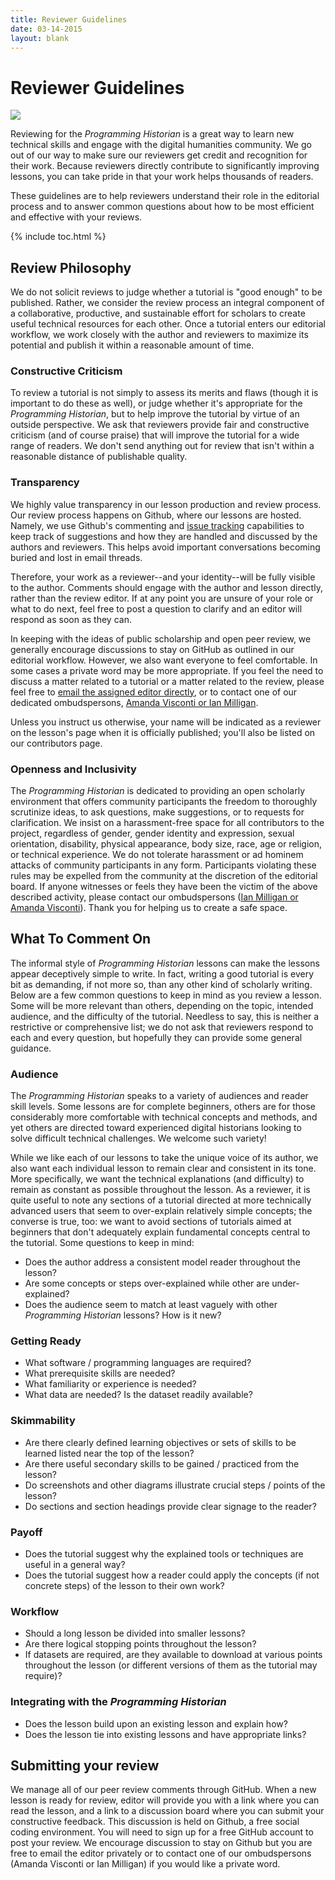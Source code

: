 ```yaml
---
title: Reviewer Guidelines
date: 03-14-2015
layout: blank
---
```


# Reviewer Guidelines

<img src="{{site.baseurl}}/images/reviewer-sm.png" class="garnish rounded float-left" />

Reviewing for the _Programming Historian_ is a great way to learn new technical skills and engage with the digital humanities community. We go out of our way to make sure our reviewers get credit and recognition for their work. Because reviewers directly contribute to significantly improving lessons, you can take pride in that your work helps thousands of readers.

These guidelines are to help reviewers understand their role in the editorial process and to answer common questions about how to be most efficient and effective with your reviews.

{% include toc.html %}






## Review Philosophy
We do not solicit reviews to judge whether a tutorial is "good enough" to be published. Rather, we consider the review process an integral component of a collaborative, productive, and sustainable effort for scholars to create useful technical resources for each other. Once a tutorial enters our editorial workflow, we work closely with the author and reviewers to maximize its potential and publish it within a reasonable amount of time.

### Constructive Criticism
To review a tutorial is not simply to assess its merits and flaws (though it is important to do these as well), or judge whether it's appropriate for the _Programming Historian_, but to help improve the tutorial by virtue of an outside perspective. We ask that reviewers provide fair and constructive criticism (and of course praise) that will improve the tutorial for a wide range of readers. We don't send anything out for review that isn't within a reasonable distance of publishable quality.

### Transparency
We highly value transparency in our lesson production and review process. Our review process happens on Github, where our lessons are hosted. Namely, we use Github's commenting and [issue tracking](https://en.wikipedia.org/wiki/Issue_tracking_system) capabilities to keep track of suggestions and how they are handled and discussed by the authors and reviewers. This helps avoid important conversations becoming buried and lost in email threads.

Therefore, your work as a reviewer--and your identity--will be fully visible to the author. Comments should engage with the author and lesson directly, rather than the review editor. If at any point you are unsure of your role or what to do next, feel free to post a question to clarify and an editor will respond as soon as they can.

In keeping with the ideas of public scholarship and open peer review, we generally encourage discussions to stay on GitHub as outlined in our editorial workflow. However, we also want everyone to feel comfortable. In some cases a private word may be more appropriate. If you feel the need to discuss a matter related to a tutorial or a matter related to the review, please feel free to [email the assigned editor directly](/project-team), or to contact one of our dedicated ombudspersons, [Amanda Visconti or Ian Milligan](/project-team).

Unless you instruct us otherwise, your name will be indicated as a reviewer on the lesson's page when it is officially published; you'll also be listed on our contributors page.

### Openness and Inclusivity
The _Programming Historian_ is dedicated to providing an open scholarly environment that offers community participants the freedom to thoroughly scrutinize ideas, to ask questions, make suggestions, or to requests for clarification. We insist on a harassment-free space for all contributors to the project, regardless of gender, gender identity and expression, sexual orientation, disability, physical appearance, body size, race, age or religion, or technical experience. We do not tolerate harassment or ad hominem attacks of community participants in any form. Participants violating these rules may be expelled from the community at the discretion of the editorial board. If anyone witnesses or feels they have been the victim of the above described activity, please contact our ombudspersons ([Ian Milligan or Amanda Visconti](/project-team)). Thank you for helping us to create a safe space.


## What To Comment On
The informal style of _Programming Historian_ lessons can make the lessons appear deceptively simple to write. In fact, writing a good tutorial is every bit as demanding, if not more so, than any other kind of scholarly writing. Below are a few common questions to keep in mind as you review a lesson. Some will be more relevant than others, depending on the topic, intended audience, and the difficulty of the tutorial. Needless to say, this is neither a restrictive or comprehensive list; we do not ask that reviewers respond to each and every question, but hopefully they can provide some general guidance.

### Audience
The _Programming Historian_ speaks to a variety of audiences and reader skill levels. Some lessons are for complete beginners, others are for those considerably more comfortable with technical concepts and methods, and yet others are directed toward experienced digital historians looking to solve difficult technical challenges. We welcome such variety!

While we like each of our lessons to take the unique voice of its author, we also want each individual lesson to remain clear and consistent in its tone. More specifically, we want the technical explanations (and difficulty) to remain as constant as possible throughout the lesson. As a reviewer, it is quite useful to note any sections of a tutorial directed at more technically advanced users that seem to over-explain relatively simple concepts; the converse is true, too: we want to avoid sections of tutorials aimed at beginners that don't adequately explain fundamental concepts central to the tutorial. Some questions to keep in mind:

- Does the author address a consistent model reader throughout the lesson?
- Are some concepts or steps over-explained while other are under-explained?
- Does the audience seem to match at least vaguely with other _Programming Historian_ lessons? How is it new?

### Getting Ready
- What software / programming languages are required?
- What prerequisite skills are needed?
- What familiarity or experience is needed?
- What data are needed? Is the dataset readily available?

### Skimmability
- Are there clearly defined learning objectives or sets of skills to be learned listed near the top of the lesson?
- Are there useful secondary skills to be gained / practiced from the lesson?
- Do screenshots and other diagrams illustrate crucial steps / points of the lesson?
- Do sections and section headings provide clear signage to the reader?

### Payoff
- Does the tutorial suggest why the explained tools or techniques are useful in a general way?
- Does the tutorial suggest how a reader could apply the concepts (if not concrete steps) of the lesson to their own work?

### Workflow
- Should a long lesson be divided into smaller lessons?
- Are there logical stopping points throughout the lesson?
- If datasets are required, are they available to download at various points throughout the lesson (or different versions of them as the tutorial may require)?

### Integrating with the _Programming Historian_
- Does the lesson build upon an existing lesson and explain how?
- Does the lesson tie into existing lessons and have appropriate links?

## Submitting your review
We manage all of our peer review comments through GitHub. When a new lesson is ready for review, editor will provide you with a link where you can read the lesson, and a link to a discussion board where you can submit your constructive feedback. This discussion is held on Github, a free social coding environment. You will need to sign up for a free GitHub account to post your review. We encourage discussion to stay on Github but you are free to email the editor privately or to contact one of our ombudspersons (Amanda Visconti or Ian Milligan) if you would like a private word.
